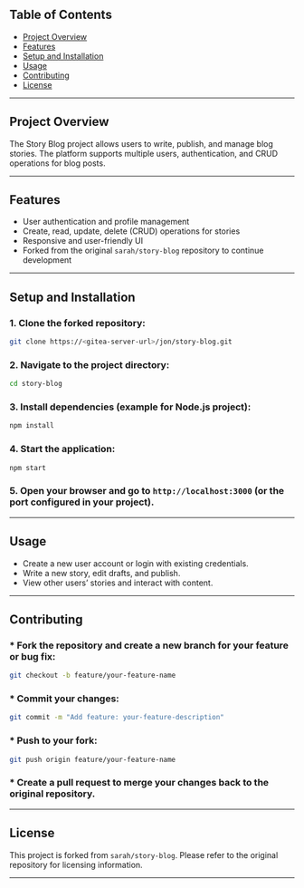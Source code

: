 ## Table of Contents
- [Project Overview](#project-overview)
- [Features](#features)
- [Setup and Installation](#setup-and-installation)
- [Usage](#usage)
- [Contributing](#contributing)
- [License](#license)

---

## Project Overview
The Story Blog project allows users to write, publish, and manage blog stories. The platform supports multiple users, authentication, and CRUD operations for blog posts.

---

## Features
- User authentication and profile management
- Create, read, update, delete (CRUD) operations for stories
- Responsive and user-friendly UI
- Forked from the original `sarah/story-blog` repository to continue development

---

## Setup and Installation
### 1. **Clone the forked repository:**
   ```bash
   git clone https://<gitea-server-url>/jon/story-blog.git
````

### 2. **Navigate to the project directory:**

   ```bash
   cd story-blog
   ```
### 3. **Install dependencies (example for Node.js project):**

   ```bash
   npm install
   ```
### 4. **Start the application:**

   ```bash
   npm start
   ```
### 5. Open your browser and go to `http://localhost:3000` (or the port configured in your project).

---

## Usage

* Create a new user account or login with existing credentials.
* Write a new story, edit drafts, and publish.
* View other users’ stories and interact with content.

---

## Contributing

### * Fork the repository and create a new branch for your feature or bug fix:

  ```bash
  git checkout -b feature/your-feature-name
  ```
### * Commit your changes:

  ```bash
  git commit -m "Add feature: your-feature-description"
  ```
### * Push to your fork:

  ```bash
  git push origin feature/your-feature-name
  ```
### * Create a pull request to merge your changes back to the original repository.

---

## License

This project is forked from `sarah/story-blog`. Please refer to the original repository for licensing information.

---
